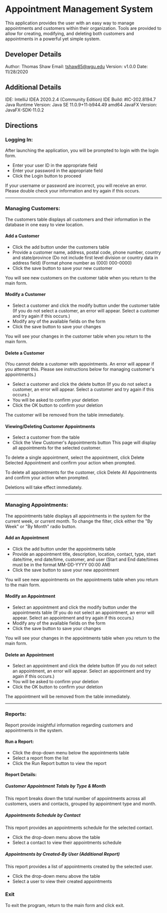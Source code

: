 # Appointment Management System
This application provides the user with an easy way to manage appointments and customers within their organization. 
Tools are provided to allow for creating, modifying, and deleting both customers and appointments in a powerful yet simple system.

## Developer Details
Author: Thomas Shaw
Email: tshaw85@wgu.edu
Version: v1.0.0
Date: 11/28/2020

## Additional Details
IDE: IntelliJ IDEA 2020.2.4 (Community Edition)
IDE Build: #IC-202.8194.7
Java Runtime Version: Java SE 11.0.9+11-b944.49 amd64
JavaFX Version: JavaFX-SDK-11.0.2

## Directions
### Logging In:
After launching the application, you will be prompted to login with the login form.
- Enter your user ID in the appropriate field
- Enter your password in the appropriate field
- Click the Login button to proceed

If your username or password are incorrect, you will receive an error. Please double check your information
and try again if this occurs.

------------------------------------------------------------------------------------
### Managing Customers:
The customers table displays all customers and their information in the database in one easy to view location.

#### Add a Customer
- Click the add button under the customers table
- Provide a customer name, address, postal code, phone number, country and state/province
(Do not include first level division or country data in address field)
(Format phone number as (000) 000-0000)
- Click the save button to save your new customer

You will see new customers on the customer table when you return to the main form.

#### Modify a Customer
- Select a customer and click the modify button under the customer table
(If you do not select a customer, an error will appear. Select a customer and try again if this occurs.)
- Modify any of the available fields on the form
- Click the save button to save your changes

You will see your changes in the customer table when you return to the main form.

#### Delete a Customer
(You cannot delete a customer with appointments. An error will appear if you attempt this. Please see instructions below for managing customer's appointments.)
- Select a customer and click the delete button
(If you do not select a customer, an error will appear. Select a customer and try again if this occurs.)
- You will be asked to confirm your deletion
- Click the OK button to confirm your deletion

The customer will be removed from the table immediately.

#### Viewing/Deleting Customer Appointments
- Select a customer from the table
- Click the View Customer's Appointments button
This page will display all appointments for the selected customer.

To delete a single appointment, select the appointment, click Delete Selected Appointment and confirm your action when prompted.

To delete all appointments for the customer, click Delete All Appointments and confirm your action when prompted. 

Deletions will take effect immediately.

------------------------------------------------------------------------------------
### Managing Appointments:
The appointments table displays all appointments in the system for the current week, or current month. To change the filter, click either the "By Week" or "By Month" radio button.

#### Add an Appointment
- Click the add button under the appointments table
- Provide an appointment title, description, location, contact, type, start date/time, end date/time, customer, and user
(Start and End date/times must be in the format MM-DD-YYYY 00:00 AM)
- Click the save button to save your new appointment

You will see new appointments on the appointments table when you return to the main form.

#### Modify an Appointment
- Select an appointment and click the modify button under the appointments table
(If you do not select an appointment, an error will appear. Select an appointment and try again if this occurs.)
- Modify any of the available fields on the form
- Click the save button to save your changes

You will see your changes in the appointments table when you return to the main form.

#### Delete an Appointment
- Select an appointment and click the delete button
(If you do not select an appointment, an error will appear. Select an appointment and try again if this occurs.)
- You will be asked to confirm your deletion
- Click the OK button to confirm your deletion

The appointment will be removed from the table immediately.

------------------------------------------------------------------------------------
### Reports:
Report provide insightful information regarding customers and appointments in the system.

#### Run a Report:
- Click the drop-down menu below the appointments table
- Select a report from the list
- Click the Run Report button to view the report

#### Report Details:
##### Customer Appointment Totals by Type & Month
This report breaks down the total number of appointments across all customers, users and contacts, grouped by appointment type and month.

##### Appointments Schedule by Contact
This report provides an appointments schedule for the selected contact.
- Click the drop-down menu above the table
- Select a contact to view their appointments schedule

##### Appointments by Created-By User (Additional Report)
This report provides a list of appointments created by the selected user.
- Click the drop-down menu above the table
- Select a user to view their created appointments


### Exit
To exit the program, return to the main form and click exit.

